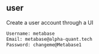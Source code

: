 ## user

Create a user account through a UI

```bash
Username: metabase
Email: metabase@alpha-quant.tech
Password: changeme@Metabase1
```
